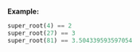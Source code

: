 **Example:**

```python
super_root(4) == 2
super_root(27) == 3
super_root(81) == 3.504339593597054
```